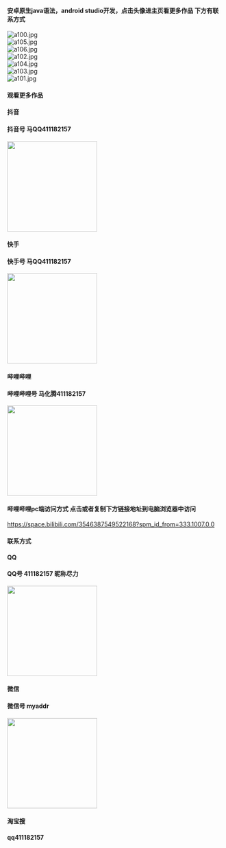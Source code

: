 #### 安卓原生java语法，android studio开发，点击头像进主页看更多作品 下方有联系方式

 <img src='https://img.alicdn.com/imgextra/i2/1658540494/O1CN01YnkO8F1FWIbtiT64c_!!1658540494.jpg' alt='a100.jpg' /></br> 
 <img src='https://img.alicdn.com/imgextra/i2/1658540494/O1CN01yjnlg71FWIbsTbYEt_!!1658540494.jpg' alt='a105.jpg' /></br> 
 <img src='https://img.alicdn.com/imgextra/i3/1658540494/O1CN01FVSE6J1FWIbtQXY5B_!!1658540494.jpg' alt='a106.jpg' /></br> 
 <img src='https://img.alicdn.com/imgextra/i1/1658540494/O1CN01Wm5MV21FWIbsTdxw3_!!1658540494.jpg' alt='a102.jpg' /></br> 
 <img src='https://img.alicdn.com/imgextra/i2/1658540494/O1CN01t1FItq1FWIbrEO37t_!!1658540494.jpg' alt='a104.jpg' /></br> 
 <img src='https://img.alicdn.com/imgextra/i2/1658540494/O1CN01sE93bX1FWIbnXZSaZ_!!1658540494.jpg' alt='a103.jpg' /></br> 
 <img src='https://img.alicdn.com/imgextra/i2/1658540494/O1CN01YHuGcZ1FWIbopit6K_!!1658540494.jpg' alt='a101.jpg' /></br>

#### 观看更多作品

#### 抖音
#### 抖音号  马QQ411182157
<img src="https://gitee.com/QQ411182157/mingpian/raw/master/douyin.png" width="210px">

#### 快手
#### 快手号  马QQ411182157

<img src="https://gitee.com/QQ411182157/mingpian/raw/master/kuaishou.jpg" width="210px">

#### 哔哩哔哩
#### 哔哩哔哩号  马化腾411182157

<img src="https://gitee.com/QQ411182157/mingpian/raw/master/bili.png" width="210px">

#### 哔哩哔哩pc端访问方式 点击或者复制下方链接地址到电脑浏览器中访问

https://space.bilibili.com/3546387549522168?spm_id_from=333.1007.0.0


#### 联系方式
#### QQ
#### QQ号 411182157 昵称尽力

<img src="https://gitee.com/QQ411182157/mingpian/raw/master/qq.jpg" width="210px">

#### 微信
#### 微信号 myaddr

<img src="https://gitee.com/QQ411182157/mingpian/raw/master/weixin.png" width="210px">

#### 淘宝搜
#### qq411182157
